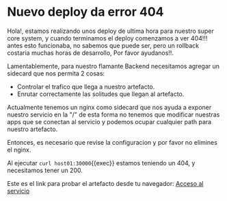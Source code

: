 
# Nuevo deploy da error 404

Hola!, estamos realizando unos deploy de ultima hora para nuestro super core system, y cuando terminamos el deploy comenzamos a ver 404!!! antes esto funcionaba, no sabemos que puede ser, pero un rollback costaria muchas horas de desarrollo, Por favor ayudanos!!.

Lamentablemente, para nuestro flamante Backend necesitamos agregar un sidecard que nos permita 2 cosas:
- Controlar el trafico que llega a nuestro artefacto.
- Enrutar correctamente las solitudes que llegan al artefacto.

Actualmente tenemos un nginx como sidecard que nos ayuda a exponer nuestro servicio en la "/" de esta forma no tenemos que modificar nuestras apps que se conectan al servicio y podemos ocupar cualquier path para nuestro artefacto.

Entonces, es necesario que revise la configuracion y por favor no elimines el nginx.

Al ejecutar `curl host01:30000`{{exec}} estamos teniendo un 404, y necesitamos tener un 200.

Este es el link para probar el artefacto desde tu navegador: [Acceso al servicio]({{TRAFFIC_HOST1_30000}})


